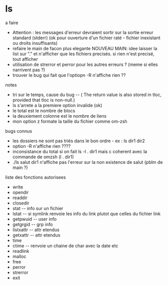 # ls

a faire
- Attention : les messages d'erreur devraient sortir sur la sortie erreur standard (stderr)
(ok pour ouverture d'un fichier raté - fichier inexistant ou droits insuffisants)
- refaire le main de facon plus elegante
NOUVEAU MAIN: idee
laisser la list sur "." et n'afficher que les fichiers precisés.
si rien n'est precisé, tout afficher
- utilisation de strerror et perror pour les autres erreurs ? (meme si elles narrivent pas ?)
- trouver le bug qui fait que l'optiopn -R n'affiche rien ??

notes
- tri sur le temps, cause du bug -- ( The return value is also stored in tloc, provided that tloc is non-null.)
- ls s'arrete a la premiere option invalide (ok)
- le total est le nombre de blocs
- la deuxiement colonne est le nombre de liens
- mon option z formate la taille du fichier comme om-zsh

bugs connus
- les dossiers ne sont pas triés dans le bon ordre - ex : ls dir1 dir2
- option -R n'affiche rien ????
- inconsistance du total si on fait ls -l . dir1 mais c coherent avec la commande de omzsh (l . dir1)
- ./ls salut dir1 n'affiche pas l'erreur sur la non existence de salut (pblm de main ?)

liste des fonctions autorisees
- write
- opendir
- readdir
- closedir
- stat -- info sur un fichier
- lstat -- si symlink renvoie les info du link plutot que celles du fichier link
- getpwuid -- user info
- getgrgid  -- grp info
- listxattr -- attr etendus
- getxattr -- attr etendus
- time
- ctime -- renvoie un chaine de char avec la date etc
- readlink
- malloc
- free
- perror
- strerror
- exit
